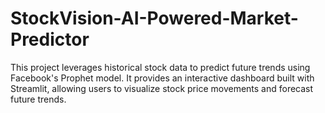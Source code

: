 # StockVision-AI-Powered-Market-Predictor
This project leverages historical stock data to predict future trends using Facebook's Prophet model. It provides an interactive dashboard built with Streamlit, allowing users to visualize stock price movements and forecast future trends.
